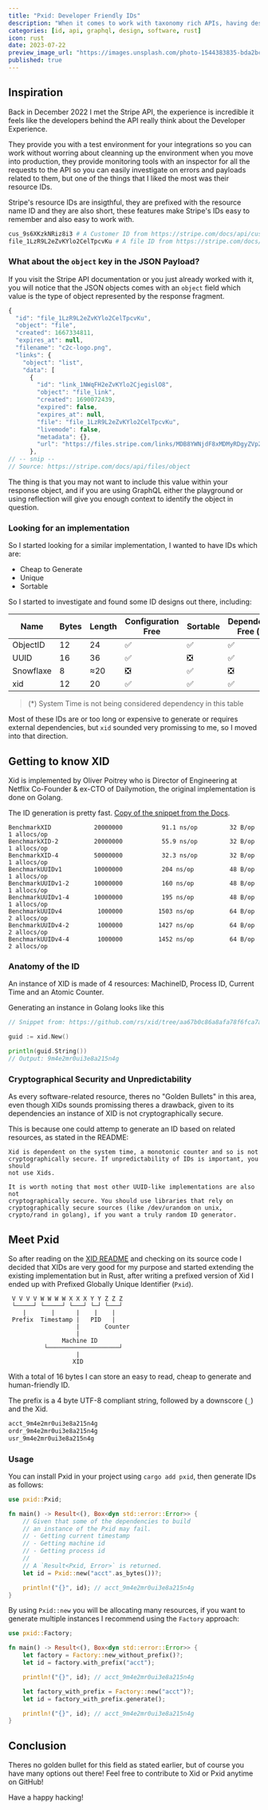 ```yaml
---
title: "Pxid: Developer Friendly IDs"
description: "When it comes to work with taxonomy rich APIs, having descriptive IDs that prevides context about the resource in question is crucial"
categories: [id, api, graphql, design, software, rust]
icon: rust
date: 2023-07-22
preview_image_url: "https://images.unsplash.com/photo-1544383835-bda2bc66a55d?ixlib=rb-4.0.3&ixid=M3wxMjA3fDB8MHxwaG90by1wYWdlfHx8fGVufDB8fHx8fA%3D%3D&auto=format&fit=crop&w=2272&q=1"
published: true
---
```


## Inspiration

Back in December 2022 I met the Stripe API, the experience is incredible it
feels like the developers behind the API really think about the Developer
Experience.

They provide you with a test environment for your integrations so you can work
without worring about cleanning up the environment when you move into production,
they provide monitoring tools with an inspector for all the requests to the API
so you can easily investigate on errors and payloads related to them, but one
of the things that I liked the most was their resource IDs.

Stripe's resource IDs are insigthful, they are prefixed with the resource name
ID and they are also short, these features make Stripe's IDs easy to remember
and also easy to work with.

```bash
cus_9s6XKzkNRiz8i3 # A Customer ID from https://stripe.com/docs/api/customers
file_1LzR9L2eZvKYlo2CelTpcvKu # A file ID from https://stripe.com/docs/api/files
```

### What about the `object` key in the JSON Payload?

If you visit the Stripe API documentation or you just already worked with it,
you will notice that the JSON objects comes with an `object` field which value
is the type of object represented by the response fragment.

```js
{
  "id": "file_1LzR9L2eZvKYlo2CelTpcvKu",
  "object": "file",
  "created": 1667334811,
  "expires_at": null,
  "filename": "c2c-logo.png",
  "links": {
    "object": "list",
    "data": [
      {
        "id": "link_1NWqFH2eZvKYlo2CjegislO8",
        "object": "file_link",
        "created": 1690072439,
        "expired": false,
        "expires_at": null,
        "file": "file_1LzR9L2eZvKYlo2CelTpcvKu",
        "livemode": false,
        "metadata": {},
        "url": "https://files.stripe.com/links/MDB8YWNjdF8xMDMyRDgyZVp2S1lsbzJDfGZsX3Rlc3RfVzVXajVISGh0UEYwSTdMdno2Zjd5OTQx006747U4IB"
      },
// -- snip --
// Source: https://stripe.com/docs/api/files/object
```

The thing is that you may not want to include this value within your response
object, and if you are using GraphQL either the playground or using reflection
will give you enough context to identify the object in question.

### Looking for an implementation

So I started looking for a similar implementation, I wanted to have IDs which
are:

- Cheap to Generate
- Unique
- Sortable

So I started to investigate and found some ID designs out there, including:

| Name | Bytes | Length | Configuration Free | Sortable | Dependency Free (*) |
| --- | --- | --- | --- | --- | --- |
| ObjectID | 12 | 24 | ✅ | ✅ | ✅ |
| UUID | 16 | 36 | ✅ | ❎ | ✅ |
| Snowflaxe | 8 | ≈20 | ❎ | ✅ | ❎ |
| xid | 12 | 20 | ✅ | ✅ | ✅ |

> (*) System Time is not being considered dependency in this table

Most of these IDs are or too long or expensive to generate or requires
external dependencies, but `xid` sounded very promissing to me, so I moved into
that direction.

## Getting to know XID

Xid is implemented by Oliver Poitrey who is Director of Engineering at Netflix
Co-Founder & ex-CTO of Dailymotion, the original implementation is done on
Golang.

The ID generation is pretty fast. [Copy of the snippet from the Docs][1].

```
BenchmarkXID        	20000000	       91.1 ns/op	      32 B/op	       1 allocs/op
BenchmarkXID-2      	20000000	       55.9 ns/op	      32 B/op	       1 allocs/op
BenchmarkXID-4      	50000000	       32.3 ns/op	      32 B/op	       1 allocs/op
BenchmarkUUIDv1     	10000000	       204 ns/op	      48 B/op	       1 allocs/op
BenchmarkUUIDv1-2   	10000000	       160 ns/op	      48 B/op	       1 allocs/op
BenchmarkUUIDv1-4   	10000000	       195 ns/op	      48 B/op	       1 allocs/op
BenchmarkUUIDv4     	 1000000	      1503 ns/op	      64 B/op	       2 allocs/op
BenchmarkUUIDv4-2   	 1000000	      1427 ns/op	      64 B/op	       2 allocs/op
BenchmarkUUIDv4-4   	 1000000	      1452 ns/op	      64 B/op	       2 allocs/op
```

### Anatomy of the ID

An instance of XID is made of 4 resources: MachineID, Process ID, Current Time
and an Atomic Counter.

Generating an instance in Golang looks like this

```go
// Snippet from: https://github.com/rs/xid/tree/aa67b0c86a8afa78f6fca7a3111d33fef696f90f#usage

guid := xid.New()

println(guid.String())
// Output: 9m4e2mr0ui3e8a215n4g
```

### Cryptographical Security and Unpredictability

As every software-related resource, theres no "Golden Bullets" in this area,
even though XIDs sounds promissing theres a drawback, given to its dependencies
an instance of XID is not cryptographically secure.

This is because one could attemp to generate an ID based on related resources,
as stated in the README:

```
Xid is dependent on the system time, a monotonic counter and so is not
cryptographically secure. If unpredictability of IDs is important, you should
not use Xids.

It is worth noting that most other UUID-like implementations are also not
cryptographically secure. You should use libraries that rely on
cryptographically secure sources (like /dev/urandom on unix,
crypto/rand in golang), if you want a truly random ID generator.
```

## Meet Pxid

So after reading on the [XID README][2] and checking on its source code I decided
that XIDs are very good for my purpose and started extending the existing
implementation but in Rust, after writing a prefixed version of Xid I ended up
with Prefixed Globally Unique Identifier (`Pxid`).

```
 V V V V W W W W X X X Y Y Z Z Z
 └─────┘ └─────┘ └───┘ └─┘ └───┘
    |       |      |    |    |
 Prefix  Timestamp |   PID   |
                   |       Counter
                   |
               Machine ID
          └────────────────────┘
                   |
                  XID
```

With a total of 16 bytes I can store an easy to read, cheap to generate and
human-friendly ID.

The prefix is a 4 byte UTF-8 compliant string, followed by a downscore (`_`) and
the Xid.

```txt
acct_9m4e2mr0ui3e8a215n4g
ordr_9m4e2mr0ui3e8a215n4g
usr_9m4e2mr0ui3e8a215n4g
```

### Usage

You can install Pxid in your project using `cargo add pxid`, then generate IDs
as follows:

```rust
use pxid::Pxid;

fn main() -> Result<(), Box<dyn std::error::Error>> {
    // Given that some of the dependencies to build
    // an instance of the Pxid may fail.
    // - Getting current timestamp
    // - Getting machine id
    // - Getting process id
    //
    // A `Result<Pxid, Error>` is returned.
    let id = Pxid::new("acct".as_bytes())?;

    println!("{}", id); // acct_9m4e2mr0ui3e8a215n4g
}
```

By using `Pxid::new` you will be allocating many resources, if you want to
generate multiple instances I recommend using the `Factory` approach:

```rust
use pxid::Factory;

fn main() -> Result<(), Box<dyn std::error::Error>> {
    let factory = Factory::new_without_prefix()?;
    let id = factory.with_prefix("acct");

    println!("{}", id); // acct_9m4e2mr0ui3e8a215n4g

    let factory_with_prefix = Factory::new("acct")?;
    let id = factory_with_prefix.generate();

    println!("{}", id); // acct_9m4e2mr0ui3e8a215n4g
}
```

## Conclusion

Theres no golden bullet for this field as stated earlier, but of course you have
many options out there! Feel free to contribute to Xid or Pxid anytime on GitHub!

Have a happy hacking!

[1]: https://github.com/rs/xid/tree/aa67b0c86a8afa78f6fca7a3111d33fef696f90f#benchmark
[2]: https://github.com/rs/xid/blob/aa67b0c86a8afa78f6fca7a3111d33fef696f90f/README.md
